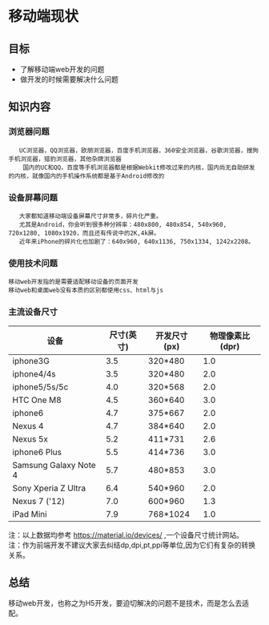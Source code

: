 # 移动端现状

## 目标

- 了解移动端web开发的问题
- 做开发的时候需要解决什么问题

## 知识内容

### 浏览器问题

```
   UC浏览器，QQ浏览器，欧朋浏览器，百度手机浏览器，360安全浏览器，谷歌浏览器，搜狗手机浏览器，猎豹浏览器，其他杂牌浏览器
    国内的UC和QQ，百度等手机浏览器都是根据Webkit修改过来的内核，国内尚无自助研发的内核，就像国内的手机操作系统都是基于Android修改的
```

### 设备屏幕问题

```
   大家都知道移动端设备屏幕尺寸非常多，碎片化严重。
   尤其是Android，你会听到很多种分辨率：480x800, 480x854, 540x960, 720x1280, 1080x1920，而且还有传说中的2K,4k屏。
   近年来iPhone的碎片化也加剧了：640x960, 640x1136, 750x1334, 1242x2208。
```

### 使用技术问题

```
移动web开发指的是需要适配移动设备的页面开发
移动web和桌面web没有本质的区别都使用css、html与js
```

### 主流设备尺寸

| 设备                    | 尺寸(英寸) | 开发尺寸(px) | 物理像素比(dpr) |
| --------------------- | ------ | -------- | ---------- |
| iphone3G              | 3.5    | 320*480  | 1.0        |
| iphone4/4s            | 3.5    | 320*480  | 2.0        |
| iphone5/5s/5c         | 4.0    | 320*568  | 2.0        |
| HTC One M8            | 4.5    | 360*640  | 3.0        |
| iphone6               | 4.7    | 375*667  | 2.0        |
| Nexus 4               | 4.7    | 384*640  | 2.0        |
| Nexus 5x              | 5.2    | 411*731  | 2.6        |
| iphone6 Plus          | 5.5    | 414*736  | 3.0        |
| Samsung Galaxy Note 4 | 5.7    | 480*853  | 3.0        |
| Sony Xperia Z Ultra   | 6.4    | 540*960  | 2.0        |
| Nexus 7 ('12)         | 7.0    | 600*960  | 1.3        |
| iPad Mini             | 7.9    | 768*1024 | 1.0        |

注：以上数据均参考 https://material.io/devices/ ,一个设备尺寸统计网站。  
注：作为前端开发不建议大家去纠结dp,dpi,pt,ppi等单位,因为它们有复杂的转换关系。

## 总结

移动web开发，也称之为H5开发，要迫切解决的问题不是技术，而是怎么去适配。